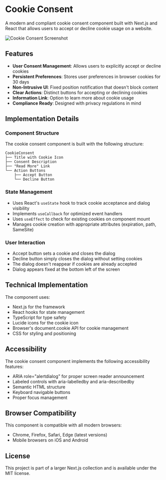# Cookie Consent

A modern and compliant cookie consent component built with Next.js and React that allows users to accept or decline cookie usage on a website.

![Cookie Consent Screenshot](https://ik.imagekit.io/nagoevid/nextjs-projects/cookie-consent.png?updatedAt=1748877979734)

## Features

- **User Consent Management**: Allows users to explicitly accept or decline cookies
- **Persistent Preferences**: Stores user preferences in browser cookies for 30 days
- **Non-Intrusive UI**: Fixed position notification that doesn't block content
- **Clear Actions**: Distinct buttons for accepting or declining cookies
- **Information Link**: Option to learn more about cookie usage
- **Compliance Ready**: Designed with privacy regulations in mind

## Implementation Details

### Component Structure

The cookie consent component is built with the following structure:

```
CookieConsent
├── Title with Cookie Icon
├── Consent Description
├── "Read More" Link
└── Action Buttons
    ├── Accept Button
    └── Decline Button
```

### State Management

- Uses React's `useState` hook to track cookie acceptance and dialog visibility
- Implements `useCallback` for optimized event handlers
- Uses `useEffect` to check for existing cookies on component mount
- Manages cookie creation with appropriate attributes (expiration, path, SameSite)

### User Interaction

- Accept button sets a cookie and closes the dialog
- Decline button simply closes the dialog without setting cookies
- The dialog doesn't reappear if cookies are already accepted
- Dialog appears fixed at the bottom left of the screen

## Technical Implementation

The component uses:

- Next.js for the framework
- React hooks for state management
- TypeScript for type safety
- Lucide icons for the cookie icon
- Browser's document.cookie API for cookie management
- CSS for styling and positioning

## Accessibility

The cookie consent component implements the following accessibility features:

- ARIA role="alertdialog" for proper screen reader announcement
- Labeled controls with aria-labelledby and aria-describedby
- Semantic HTML structure
- Keyboard navigable buttons
- Proper focus management

## Browser Compatibility

This component is compatible with all modern browsers:

- Chrome, Firefox, Safari, Edge (latest versions)
- Mobile browsers on iOS and Android

## License

This project is part of a larger Next.js collection and is available under the MIT license. 